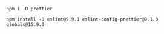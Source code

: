 ```
npm i -D prettier
```

```
npm install -D eslint@9.9.1 eslint-config-prettier@9.1.0 globals@15.9.0
```
